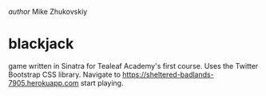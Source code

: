 _author_ Mike Zhukovskiy
# blackjack 
game written in Sinatra for Tealeaf Academy's first course.
Uses the Twitter Bootstrap CSS library.
Navigate to https://sheltered-badlands-7905.herokuapp.com start playing.
